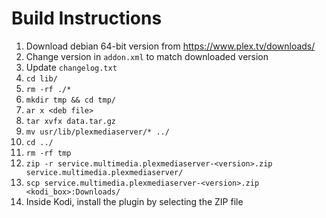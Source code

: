 # Build Instructions

1. Download debian 64-bit version from https://www.plex.tv/downloads/
2. Change version in `addon.xml` to match downloaded version
3. Update `changelog.txt`
4. `cd lib/`
5. `rm -rf ./*`
6. `mkdir tmp && cd tmp/`
7. `ar x <deb file>`
8. `tar xvfx data.tar.gz`
9. `mv usr/lib/plexmediaserver/* ../`
10. `cd ../`
11. `rm -rf tmp`
12. `zip -r service.multimedia.plexmediaserver-<version>.zip service.multimedia.plexmediaserver/`
13. `scp service.multimedia.plexmediaserver-<version>.zip <kodi_box>:Downloads/`
14. Inside Kodi, install the plugin by selecting the ZIP file
